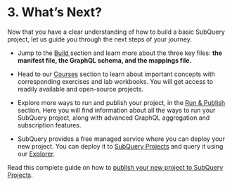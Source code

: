 # 3. What’s Next?

Now that you have a clear understanding of how to build a basic SubQuery project, let us guide you through the next steps of your journey. 

* Jump to the [Build ](../../build/introduction.md) section and learn more about the three key files: **the manifest file, the GraphQL schema, and the mappings file.**

* Head to our [Courses](../../academy/academy.md) section to learn about important concepts with corresponding exercises and lab workbooks. You will get access to readily available and open-source projects. 

* Explore more ways to run and publish your project, in the [Run & Publish](../../run_publish/run.md) section. Here you will find information about all the ways to run your SubQuery project, along with advanced GraphQL aggregation and subscription features.

* SubQuery provides a free managed service where you can deploy your new project. You can deploy it to [SubQuery Projects](https://project.subquery.network) and query it using our [Explorer](https://explorer.subquery.network).

Read this complete guide on how to [publish your new project to SubQuery Projects](../../run_publish/publish.md). 
